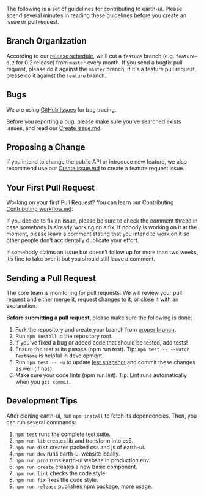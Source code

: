 The following is a set of guidelines for contributing to earth-ui. Please spend several minutes in reading these guidelines before you create an issue or pull request.

## Branch Organization

According to our [release schedule](https://github.com/webapp-suite/ui/releases), we'll cut a `feature` branch (e.g. `feature-0.2` for 0.2 release) from `master` every month. If you send a bugfix pull request, please do it against the `master` branch, if it's a feature pull request, please do it against the `feature` branch.

## Bugs

We are using [GitHub Issues](https://github.com/webapp-suite/ui/issues) for bug tracing.

Before you reporting a bug, please make sure you've searched exists issues, and read our [Create issue.md](https://github.com/webapp-suite/ui/wiki/Create-issue).

## Proposing a Change

If you intend to change the public API or introduce new feature, we also recommend use our [Create issue.md](https://github.com/webapp-suite/ui/wiki/Create-issue) to create a feature request issue.

## Your First Pull Request

Working on your first Pull Request? You can learn our Contributing [Contributing workflow.md](https://github.com/webapp-suite/ui/wiki/Contributing-workflow):

If you decide to fix an issue, please be sure to check the comment thread in case somebody is already working on a fix. If nobody is working on it at the moment, please leave a comment stating that you intend to work on it so other people don’t accidentally duplicate your effort.

If somebody claims an issue but doesn’t follow up for more than two weeks, it’s fine to take over it but you should still leave a comment.

## Sending a Pull Request

The core team is monitoring for pull requests. We will review your pull request and either merge it, request changes to it, or close it with an explanation.

**Before submitting a pull request**, please make sure the following is done:

1. Fork the repository and create your branch from [proper branch](#branch-organization).
1. Run `npm install` in the repository root.
1. If you’ve fixed a bug or added code that should be tested, add tests!
1. Ensure the test suite passes (npm run test). Tip: `npm test -- --watch TestName` is helpful in development.
1. Run `npm test -- -u` to update [jest snapshot](http://facebook.github.io/jest/docs/en/snapshot-testing.html#snapshot-testing-with-jest) and commit these changes as well (if has).
1. Make sure your code lints (npm run lint). Tip: Lint runs automatically when you `git commit`.

## Development Tips

After cloning earth-ui, run `npm install` to fetch its dependencies. Then, you can run several commands:

1. `npm test` runs the complete test suite.
1. `npm run lib` creates lib and transform into es5.
1. `npm run dist` creates packed css and js of earth-ui.
1. `npm run dev` runs earth-ui website locally.
1. `npm run prod` runs earth-ui website in production env.
1. `npm run create` creates a new basic component.
1. `npm run lint` checks the code style.
1. `npm run fix` fixes the code style.
1. `npm run release` publishes npm package, [more usage](https://github.com/conventional-changelog/standard-version).
